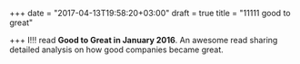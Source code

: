 +++
date = "2017-04-13T19:58:20+03:00"
draft = true
title = "11111 good to great"

+++
I!!! read **Good to Great in January 2016**. An awesome read sharing detailed analysis on how good companies became great.

